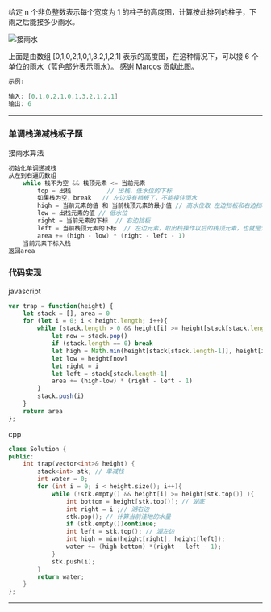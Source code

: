 给定 n 个非负整数表示每个宽度为 1 的柱子的高度图，计算按此排列的柱子，下雨之后能接多少雨水。

![接雨水](../images/rainwatertrap.png)

上面是由数组 [0,1,0,2,1,0,1,3,2,1,2,1] 表示的高度图，在这种情况下，可以接 6 个单位的雨水（蓝色部分表示雨水）。 感谢 Marcos 贡献此图。

```cpp
示例:

输入: [0,1,0,2,1,0,1,3,2,1,2,1]
输出: 6
```

---

### 单调栈递减栈板子题

接雨水算法

```cpp
初始化单调递减栈
从左到右遍历数组
    while 栈不为空 && 栈顶元素 <= 当前元素
        top = 出栈          // 出栈，低水位的下标
        如果栈为空，break   // 左边没有挡板了，不能接住雨水
        high = 当前元素的值 和 当前栈顶元素的最小值 // 高水位取 左边挡板和右边挡板较小的那一个
        low = 出栈元素的值 // 低水位
        right = 当前元素的下标  // 右边挡板
        left = 当前栈顶元素的下标  // 左边元素，取出栈操作以后的栈顶元素，也就是大于当前元素的左边第一个元素
        area += (high - low) * (right - left - 1)
    当前元素下标入栈
返回area
```

### 代码实现

javascript

```javascript
var trap = function(height) {
    let stack = [], area = 0
    for (let i = 0; i < height.length; i++){
        while (stack.length > 0 && height[i] >= height[stack[stack.length-1]]){
            let now = stack.pop()
            if (stack.length == 0) break
            let high = Math.min(height[stack[stack.length-1]], height[i])
            let low = height[now]
            let right = i
            let left = stack[stack.length-1]
            area += (high-low) * (right - left - 1)
        }
        stack.push(i)
    }
    return area
};
```

cpp

```cpp
class Solution {
public:
    int trap(vector<int>& height) {
        stack<int> stk; // 单减栈
        int water = 0;
        for (int i = 0; i < height.size(); i++){
            while (!stk.empty() && height[i] >= height[stk.top()] ){
                int bottom = height[stk.top()]; // 湖底
                int right = i ;// 湖右边
                stk.pop(); // 计算当前洼地的水量
                if (stk.empty())continue;
                int left = stk.top(); // 湖左边
                int high = min(height[right], height[left]);
                water += (high-bottom) *(right - left - 1);
            }
            stk.push(i);
        }
        return water;
    }
};
```

---
